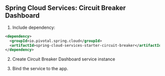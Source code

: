 ## Spring Cloud Services: Circuit Breaker Dashboard

1) Include dependency:
```xml
<dependency>
  <groupId>io.pivotal.spring.cloud</groupId>
  <artifactId>spring-cloud-services-starter-circuit-breaker</artifactId>
</dependency>
```

2) Create Circuit Breaker Dashboard service instance

3) Bind the service to the app.
